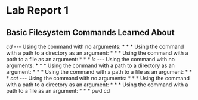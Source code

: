 # **Lab Report 1**
## **Basic Filesystem Commands Learned About**
*cd* --- Using the command with no arguments:
*
* 
*
Using the command with a path to a directory as an argument:
*
*
*
Using the command with a path to a file as an argument:
*
*
*
*ls* --- Using the command with no arguments:
*
* 
*
Using the command with a path to a directory as an argument:
*
*
*
Using the command with a path to a file as an argument:
*
*
*
*cat* --- Using the command with no arguments:
*
* 
*
Using the command with a path to a directory as an argument:
*
*
*
Using the command with a path to a file as an argument:
*
*
*
pwd
cd
